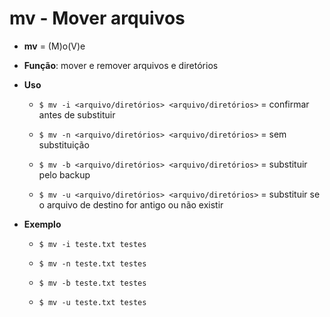 # mv - Mover arquivos

* **mv** = (M)o(V)e

* **Função**: mover e remover arquivos e diretórios

* **Uso**

  * `$ mv -i <arquivo/diretórios> <arquivo/diretórios>` = confirmar antes de substituir

  * `$ mv -n <arquivo/diretórios> <arquivo/diretórios>` = sem substituição

  * `$ mv -b <arquivo/diretórios> <arquivo/diretórios>` = substituir pelo backup

  * `$ mv -u <arquivo/diretórios> <arquivo/diretórios>` = substituir se o arquivo de destino for antigo ou não existir

* **Exemplo**

  * `$ mv -i teste.txt testes`

  * `$ mv -n teste.txt testes`

  * `$ mv -b teste.txt testes`

  * `$ mv -u teste.txt testes`